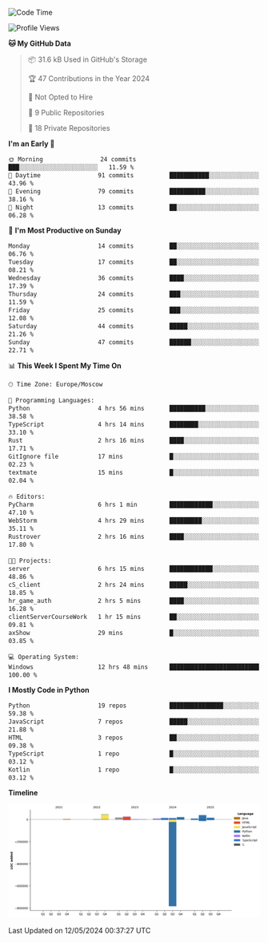 <!--START_SECTION:waka-->
![Code Time](http://img.shields.io/badge/Code%20Time-324%20hrs%2019%20mins-blue)

![Profile Views](http://img.shields.io/badge/Profile%20Views-0-blue)

**🐱 My GitHub Data** 

> 📦 31.6 kB Used in GitHub's Storage 
 > 
> 🏆 47 Contributions in the Year 2024
 > 
> 🚫 Not Opted to Hire
 > 
> 📜 9 Public Repositories 
 > 
> 🔑 18 Private Repositories 
 > 
**I'm an Early 🐤** 

```text
🌞 Morning                24 commits          ███░░░░░░░░░░░░░░░░░░░░░░   11.59 % 
🌆 Daytime                91 commits          ███████████░░░░░░░░░░░░░░   43.96 % 
🌃 Evening                79 commits          ██████████░░░░░░░░░░░░░░░   38.16 % 
🌙 Night                  13 commits          ██░░░░░░░░░░░░░░░░░░░░░░░   06.28 % 
```
📅 **I'm Most Productive on Sunday** 

```text
Monday                   14 commits          ██░░░░░░░░░░░░░░░░░░░░░░░   06.76 % 
Tuesday                  17 commits          ██░░░░░░░░░░░░░░░░░░░░░░░   08.21 % 
Wednesday                36 commits          ████░░░░░░░░░░░░░░░░░░░░░   17.39 % 
Thursday                 24 commits          ███░░░░░░░░░░░░░░░░░░░░░░   11.59 % 
Friday                   25 commits          ███░░░░░░░░░░░░░░░░░░░░░░   12.08 % 
Saturday                 44 commits          █████░░░░░░░░░░░░░░░░░░░░   21.26 % 
Sunday                   47 commits          ██████░░░░░░░░░░░░░░░░░░░   22.71 % 
```


📊 **This Week I Spent My Time On** 

```text
🕑︎ Time Zone: Europe/Moscow

💬 Programming Languages: 
Python                   4 hrs 56 mins       ██████████░░░░░░░░░░░░░░░   38.58 % 
TypeScript               4 hrs 14 mins       ████████░░░░░░░░░░░░░░░░░   33.10 % 
Rust                     2 hrs 16 mins       ████░░░░░░░░░░░░░░░░░░░░░   17.71 % 
GitIgnore file           17 mins             █░░░░░░░░░░░░░░░░░░░░░░░░   02.23 % 
textmate                 15 mins             █░░░░░░░░░░░░░░░░░░░░░░░░   02.04 % 

🔥 Editors: 
PyCharm                  6 hrs 1 min         ████████████░░░░░░░░░░░░░   47.10 % 
WebStorm                 4 hrs 29 mins       █████████░░░░░░░░░░░░░░░░   35.11 % 
Rustrover                2 hrs 16 mins       ████░░░░░░░░░░░░░░░░░░░░░   17.80 % 

🐱‍💻 Projects: 
server                   6 hrs 15 mins       ████████████░░░░░░░░░░░░░   48.86 % 
cS_client                2 hrs 24 mins       █████░░░░░░░░░░░░░░░░░░░░   18.85 % 
hr_game_auth             2 hrs 5 mins        ████░░░░░░░░░░░░░░░░░░░░░   16.28 % 
clientServerCourseWork   1 hr 15 mins        ██░░░░░░░░░░░░░░░░░░░░░░░   09.81 % 
axShow                   29 mins             █░░░░░░░░░░░░░░░░░░░░░░░░   03.85 % 

💻 Operating System: 
Windows                  12 hrs 48 mins      █████████████████████████   100.00 % 
```

**I Mostly Code in Python** 

```text
Python                   19 repos            ███████████████░░░░░░░░░░   59.38 % 
JavaScript               7 repos             █████░░░░░░░░░░░░░░░░░░░░   21.88 % 
HTML                     3 repos             ██░░░░░░░░░░░░░░░░░░░░░░░   09.38 % 
TypeScript               1 repo              █░░░░░░░░░░░░░░░░░░░░░░░░   03.12 % 
Kotlin                   1 repo              █░░░░░░░░░░░░░░░░░░░░░░░░   03.12 % 
```



**Timeline**

![Lines of Code chart](https://raw.githubusercontent.com/adlemx/adlemx/main/assets/bar_graph.png)


 Last Updated on 12/05/2024 00:37:27 UTC
<!--END_SECTION:waka-->
